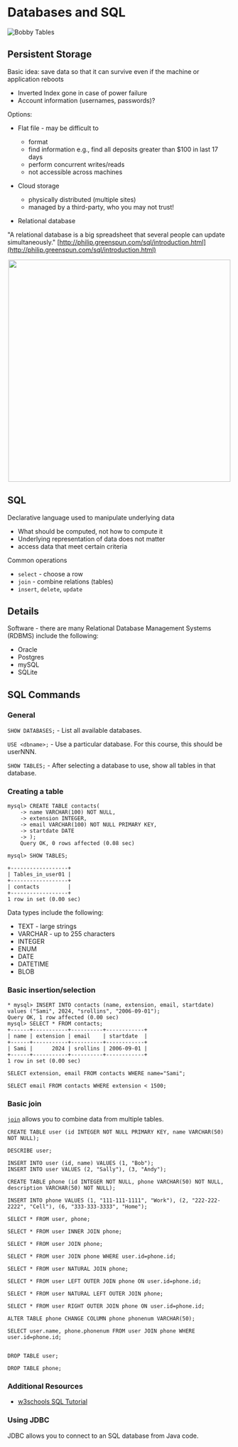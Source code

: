 Databases and SQL
=================


![Bobby Tables](http://imgs.xkcd.com/comics/exploits_of_a_mom.png)

## Persistent Storage ##

Basic idea: save data so that it can survive even if the machine or application reboots

- Inverted Index gone in case of power failure
- Account information (usernames, passwords)? 
 
Options:

- Flat file - may be difficult to 
  * format
  * find information e.g., find all deposits greater than $100 in last 17 days 
  * perform concurrent writes/reads
  * not accessible across machines 

- Cloud storage
  * physically distributed (multiple sites)
  * managed by a third-party, who you may not trust!

- Relational database

"A relational database is a big spreadsheet that several people can update simultaneously." [http://philip.greenspun.com/sql/introduction.html](http://philip.greenspun.com/sql/introduction.html)

<center><img src="images/db1.png" width=500/></center>

## SQL ##

Declarative language used to manipulate underlying data

- What should be computed, not how to compute it 
- Underlying representation of data does not matter 
 - access data that meet certain criteria
 
Common operations

- `select` - choose a row
- `join` - combine relations (tables)
- `insert`, `delete`, `update` 

## Details ##

Software - there are many Relational Database Management Systems (RDBMS) include the following:

- Oracle
- Postgres
- mySQL
- SQLite

## SQL Commands ##

### General

`SHOW DATABASES;` - List all available databases.

`USE <dbname>;` - Use a particular database. For this course, this should be userNNN.

`SHOW TABLES;` - After selecting a database to use, show all tables in that database. 

### Creating a table
```
mysql> CREATE TABLE contacts(
    -> name VARCHAR(100) NOT NULL,
    -> extension INTEGER,
    -> email VARCHAR(100) NOT NULL PRIMARY KEY,
    -> startdate DATE
    -> );
    Query OK, 0 rows affected (0.08 sec)

mysql> SHOW TABLES; 

+------------------+
| Tables_in_user01 |
+------------------+
| contacts         |
+------------------+
1 row in set (0.00 sec)
```

Data types include the following:

- TEXT - large strings
- VARCHAR - up to 255 characters
- INTEGER
- ENUM
- DATE
- DATETIME
- BLOB 

### Basic insertion/selection

```
* mysql> INSERT INTO contacts (name, extension, email, startdate) values ("Sami", 2024, "srollins", "2006-09-01");
Query OK, 1 row affected (0.00 sec)
mysql> SELECT * FROM contacts;
+------+-----------+----------+------------+
| name | extension | email    | startdate  |
+------+-----------+----------+------------+
| Sami |      2024 | srollins | 2006-09-01 |
+------+-----------+----------+------------+
1 row in set (0.00 sec)
```
```
SELECT extension, email FROM contacts WHERE name="Sami";

SELECT email FROM contacts WHERE extension < 1500;
```

### Basic join

[`join`](http://www.w3schools.com/sql/sql_join.asp) allows you to combine data from multiple tables.

```
CREATE TABLE user (id INTEGER NOT NULL PRIMARY KEY, name VARCHAR(50) NOT NULL);

DESCRIBE user;

INSERT INTO user (id, name) VALUES (1, "Bob");
INSERT INTO user VALUES (2, "Sally"), (3, "Andy");

CREATE TABLE phone (id INTEGER NOT NULL, phone VARCHAR(50) NOT NULL, description VARCHAR(50) NOT NULL);

INSERT INTO phone VALUES (1, "111-111-1111", "Work"), (2, "222-222-2222", "Cell"), (6, "333-333-3333", "Home");

SELECT * FROM user, phone;

SELECT * FROM user INNER JOIN phone;

SELECT * FROM user JOIN phone;

SELECT * FROM user JOIN phone WHERE user.id=phone.id;

SELECT * FROM user NATURAL JOIN phone;

SELECT * FROM user LEFT OUTER JOIN phone ON user.id=phone.id;

SELECT * FROM user NATURAL LEFT OUTER JOIN phone;

SELECT * FROM user RIGHT OUTER JOIN phone ON user.id=phone.id;

ALTER TABLE phone CHANGE COLUMN phone phonenum VARCHAR(50);

SELECT user.name, phone.phonenum FROM user JOIN phone WHERE user.id=phone.id;


DROP TABLE user;

DROP TABLE phone;

```

### Additional Resources

- [w3schools SQL Tutorial](http://www.w3schools.com/sql/default.asp)

### Using JDBC	

JDBC allows you to connect to an SQL database from Java code.

